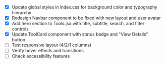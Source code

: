 - [x] Update global styles in index.css for background color and typography hierarchy
- [x] Redesign Navbar component to be fixed with new layout and user avatar
- [x] Add hero section to Tools.jsx with title, subtitle, search, and filter controls
- [x] Update ToolCard component with status badge and "View Details" button
- [ ] Test responsive layout (4/2/1 columns)
- [ ] Verify hover effects and transitions
- [ ] Check accessibility features
